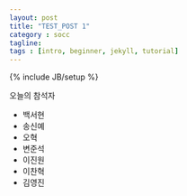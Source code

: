 ```yaml
---
layout: post
title: "TEST_POST 1"
category : socc
tagline:
tags : [intro, beginner, jekyll, tutorial]
---
```

{% include JB/setup %}

오늘의 참석자

- 백서현
- 송신예
- 오혁
- 변준석
- 이진원
- 이찬혁
- 김영진
